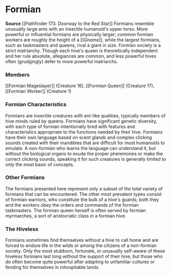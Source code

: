 ﻿---
creature_family: Formian
id: '293'
name: Formian
rarity: Common
source: '[[DATABASE/source/Pathfinder 173. Doorway to the Red Star|Pathfinder #173:
  Doorway to the Red Star]]'
trait: null
type: Creature Family

---
# Formian

**Source** [[Pathfinder 173. Doorway to the Red Star]]
Formians resemble unusually large ants with an insectile humanoid's upper torso. More powerful or influential formians are physically larger; common formian workers are roughly the height of a [[Gnome]], while the largest formians, such as taskmasters and queens, rival a giant in size.
 Formian society is a strict matriarchy. Though each hive's queen is theoretically independent and her rule absolute, allegiances are common, and less powerful hives often (grudgingly) defer to more powerful matriarchs.

### Members

[[Formian Mageslayer]] (Creature 16), [[Formian Queen]] (Creature 17), [[Formian Worker]] (Creature 1)

###  Formian Characteristics

Formians are insectile creatures with ant-like qualities, typically members of hive minds ruled by queens. Formians have significant genetic diversity, with each type of formian intentionally bred with features and characteristics appropriate to the functions needed by their hive. Formians have their own language based on scent glands and complex clicking sounds created with their mandibles that are difficult for most humanoids to emulate. A non-formian who learns the language can understand it, but without the biological organs to exude the proper pheremones or make the correct clicking sounds, speaking it for such creatures is generally limited to only the most basic of concepts.

###  Other Formians

The formians presented here represent only a subset of the total variety of formians that can be encountered. The other most prevalent types consist of formian warriors, who constitute the bulk of a hive's guards; both they and the workers obey the orders and commands of the formian taskmasters. The formian queen herself is often served by formian myrmarches, a sort of aristocratic class in a formian hive.

###  The Hiveless

Formians sometimes find themselves without a hive to call home and are forced to endure life in the wilds or among the citizens of a non-formian society. Only the most stubborn, fortunate, or unusually self-aware of these hiveless formians last long without the support of their hive, but those who do often become quite powerful after adapting to unfamiliar cultures or fending for themselves in inhospitable lands.